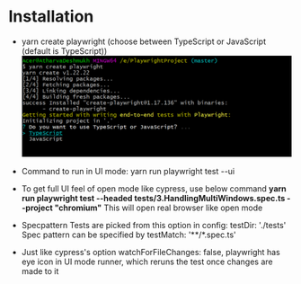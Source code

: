 # Installation

- yarn create playwright (choose between TypeScript or JavaScript (default is TypeScript))
![screenshot](imagesForReadme/Install-1.png)

- Command to run in UI mode:
  yarn run playwright test --ui

- To get full UI feel of open mode like cypress, use below command 
   **yarn run playwright test --headed tests/3.HandlingMultiWindows.spec.ts --project "chromium"**
   This will open real browser like open mode

- Specpattern
  Tests are picked from this option in config: testDir: './tests'
  Spec pattern can be specified by testMatch: '**/*.spec.ts'

- Just like cypress's option watchForFileChanges: false,
  playwright has eye icon in UI mode runner, which reruns the test once changes are made to it
